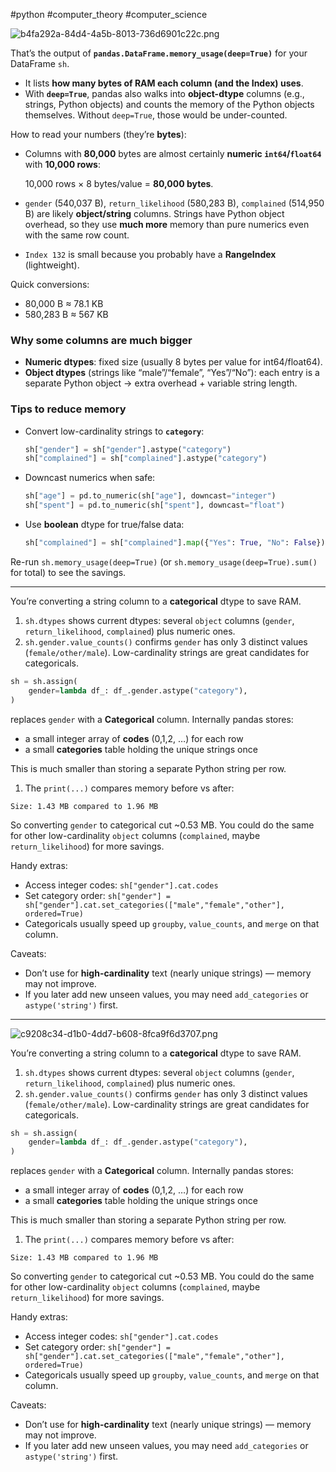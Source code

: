 #python #computer_theory #computer_science 

![b4fa292a-84d4-4a5b-8013-736d6901c22c.png](attachment:e33296f5-a58d-4abd-bce5-bdea466c057b:b4fa292a-84d4-4a5b-8013-736d6901c22c.png)

That’s the output of **`pandas.DataFrame.memory_usage(deep=True)`** for your DataFrame `sh`.

- It lists **how many bytes of RAM each column (and the Index) uses**.
- With **`deep=True`**, pandas also walks into **object-dtype** columns (e.g., strings, Python objects) and counts the memory of the Python objects themselves. Without `deep=True`, those would be under-counted.

How to read your numbers (they’re **bytes**):

- Columns with **80,000** bytes are almost certainly **numeric `int64`/`float64`** with **10,000 rows**:
    
    10,000 rows × 8 bytes/value = **80,000 bytes**.
    
- `gender` (540,037 B), `return_likelihood` (580,283 B), `complained` (514,950 B) are likely **object/string** columns. Strings have Python object overhead, so they use **much more** memory than pure numerics even with the same row count.
    
- `Index 132` is small because you probably have a **RangeIndex** (lightweight).
    

Quick conversions:

- 80,000 B ≈ 78.1 KB
- 580,283 B ≈ 567 KB

### Why some columns are much bigger

- **Numeric dtypes**: fixed size (usually 8 bytes per value for int64/float64).
- **Object dtypes** (strings like “male”/“female”, “Yes”/“No”): each entry is a separate Python object → extra overhead + variable string length.

### Tips to reduce memory

- Convert low-cardinality strings to **`category`**:
    
    ```python
    sh["gender"] = sh["gender"].astype("category")
    sh["complained"] = sh["complained"].astype("category")
    
    ```
    
- Downcast numerics when safe:
    
    ```python
    sh["age"] = pd.to_numeric(sh["age"], downcast="integer")
    sh["spent"] = pd.to_numeric(sh["spent"], downcast="float")
    
    ```
    
- Use **boolean** dtype for true/false data:
    
    ```python
    sh["complained"] = sh["complained"].map({"Yes": True, "No": False}).astype("boolean")
    
    ```
    

Re-run `sh.memory_usage(deep=True)` (or `sh.memory_usage(deep=True).sum()` for total) to see the savings.

---

You’re converting a string column to a **categorical** dtype to save RAM.

1. `sh.dtypes` shows current dtypes: several `object` columns (`gender`, `return_likelihood`, `complained`) plus numeric ones.
2. `sh.gender.value_counts()` confirms `gender` has only 3 distinct values (`female/other/male`). Low-cardinality strings are great candidates for categoricals.

```python
sh = sh.assign(
    gender=lambda df_: df_.gender.astype("category"),
)

```

replaces `gender` with a **Categorical** column. Internally pandas stores:

- a small integer array of **codes** (0,1,2, …) for each row
- a small **categories** table holding the unique strings once

This is much smaller than storing a separate Python string per row.

1. The `print(...)` compares memory before vs after:

```
Size: 1.43 MB compared to 1.96 MB

```

So converting `gender` to categorical cut ~0.53 MB. You could do the same for other low-cardinality `object` columns (`complained`, maybe `return_likelihood`) for more savings.

Handy extras:

- Access integer codes: `sh["gender"].cat.codes`
- Set category order: `sh["gender"] = sh["gender"].cat.set_categories(["male","female","other"], ordered=True)`
- Categoricals usually speed up `groupby`, `value_counts`, and `merge` on that column.

Caveats:

- Don’t use for **high-cardinality** text (nearly unique strings) — memory may not improve.
- If you later add new unseen values, you may need `add_categories` or `astype('string')` first.

---

![c9208c34-d1b0-4dd7-b608-8fca9f6d3707.png](attachment:f5ff9b72-7af3-4669-a230-43e35c48a68d:c9208c34-d1b0-4dd7-b608-8fca9f6d3707.png)

You’re converting a string column to a **categorical** dtype to save RAM.

1. `sh.dtypes` shows current dtypes: several `object` columns (`gender`, `return_likelihood`, `complained`) plus numeric ones.
2. `sh.gender.value_counts()` confirms `gender` has only 3 distinct values (`female/other/male`). Low-cardinality strings are great candidates for categoricals.

```python
sh = sh.assign(
    gender=lambda df_: df_.gender.astype("category"),
)

```

replaces `gender` with a **Categorical** column. Internally pandas stores:

- a small integer array of **codes** (0,1,2, …) for each row
- a small **categories** table holding the unique strings once

This is much smaller than storing a separate Python string per row.

1. The `print(...)` compares memory before vs after:

```
Size: 1.43 MB compared to 1.96 MB

```

So converting `gender` to categorical cut ~0.53 MB. You could do the same for other low-cardinality `object` columns (`complained`, maybe `return_likelihood`) for more savings.

Handy extras:

- Access integer codes: `sh["gender"].cat.codes`
- Set category order: `sh["gender"] = sh["gender"].cat.set_categories(["male","female","other"], ordered=True)`
- Categoricals usually speed up `groupby`, `value_counts`, and `merge` on that column.

Caveats:

- Don’t use for **high-cardinality** text (nearly unique strings) — memory may not improve.
- If you later add new unseen values, you may need `add_categories` or `astype('string')` first.